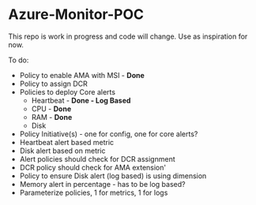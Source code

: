 # Azure-Monitor-POC

This repo is work in progress and code will change. Use as inspiration for now.


To do:
- Policy to enable AMA with MSI - **Done**
- Policy to assign DCR
- Policies to deploy Core alerts
  - Heartbeat - **Done - Log Based**
  - CPU - **Done**
  - RAM - **Done**
  - Disk 
- Policy Initiative(s) - one for config, one for core alerts?
- Heartbeat alert based metric
- Disk alert based on metric
- Alert policies should check for DCR assignment
- DCR policy should check for AMA extension'
- Policy to ensure Disk alert (log based) is using dimension
- Memory alert in percentage - has to be log based?
- Parameterize policies, 1 for metrics, 1 for logs